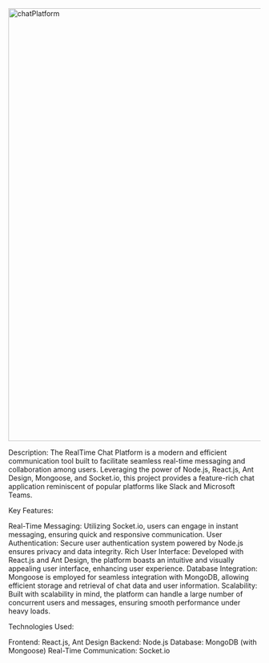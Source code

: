 <img width="865" alt="chatPlatform" src="https://github.com/SachaFoucard/ChatStack-Platform-Real-Time/assets/94567706/ee12aa05-ebb2-48ce-8223-7d06c8281fcd">


Description:
The RealTime Chat Platform is a modern and efficient communication tool built to facilitate seamless real-time messaging and collaboration among users. Leveraging the power of Node.js, React.js, Ant Design, Mongoose, and Socket.io, this project provides a feature-rich chat application reminiscent of popular platforms like Slack and Microsoft Teams.

Key Features:

Real-Time Messaging: Utilizing Socket.io, users can engage in instant messaging, ensuring quick and responsive communication.
User Authentication: Secure user authentication system powered by Node.js ensures privacy and data integrity.
Rich User Interface: Developed with React.js and Ant Design, the platform boasts an intuitive and visually appealing user interface, enhancing user experience.
Database Integration: Mongoose is employed for seamless integration with MongoDB, allowing efficient storage and retrieval of chat data and user information.
Scalability: Built with scalability in mind, the platform can handle a large number of concurrent users and messages, ensuring smooth performance under heavy loads.

Technologies Used:

Frontend: React.js, Ant Design
Backend: Node.js
Database: MongoDB (with Mongoose)
Real-Time Communication: Socket.io
